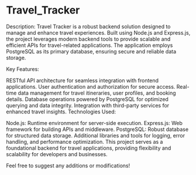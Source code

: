 # Travel_Tracker
Description:
Travel Tracker is a robust backend solution designed to manage and enhance travel experiences. Built using Node.js and Express.js, the project leverages modern backend tools to provide scalable and efficient APIs for travel-related applications. The application employs PostgreSQL as its primary database, ensuring secure and reliable data storage.

Key Features:

RESTful API architecture for seamless integration with frontend applications.
User authentication and authorization for secure access.
Real-time data management for travel itineraries, user profiles, and booking details.
Database operations powered by PostgreSQL for optimized querying and data integrity.
Integration with third-party services for enhanced travel insights.
Technologies Used:

Node.js: Runtime environment for server-side execution.
Express.js: Web framework for building APIs and middleware.
PostgreSQL: Robust database for structured data storage.
Additional libraries and tools for logging, error handling, and performance optimization.
This project serves as a foundational backend for travel applications, providing flexibility and scalability for developers and businesses.

Feel free to suggest any additions or modifications!

